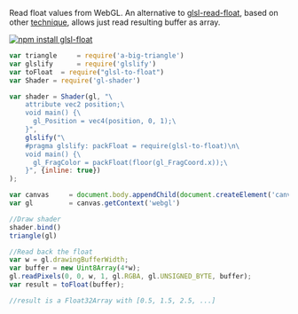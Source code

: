 Read float values from WebGL. An alternative to [glsl-read-float](https://www.npmjs.com/package/glsl-read-float), based on other [technique](http://stackoverflow.com/a/20859830/1052640), allows just read resulting buffer as array.

[![npm install glsl-float](https://nodei.co/npm/glsl-float.png?mini=true)](https://npmjs.org/package/glsl-float/)

```js
var triangle     = require('a-big-triangle')
var glslify      = require('glslify')
var toFloat  = require("glsl-to-float")
var Shader = require('gl-shader')

var shader = Shader(gl, "\
    attribute vec2 position;\
    void main() {\
      gl_Position = vec4(position, 0, 1);\
    }",
    glslify("\
    #pragma glslify: packFloat = require(glsl-to-float)\n\
    void main() {\
      gl_FragColor = packFloat(floor(gl_FragCoord.x));\
    }", {inline: true})
);

var canvas     = document.body.appendChild(document.createElement('canvas'))
var gl         = canvas.getContext('webgl')

//Draw shader
shader.bind()
triangle(gl)

//Read back the float
var w = gl.drawingBufferWidth;
var buffer = new Uint8Array(4*w);
gl.readPixels(0, 0, w, 1, gl.RGBA, gl.UNSIGNED_BYTE, buffer);
var result = toFloat(buffer);

//result is a Float32Array with [0.5, 1.5, 2.5, ...]
```